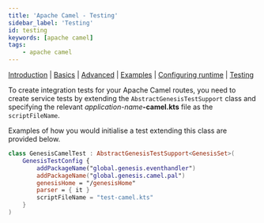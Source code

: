 ```yaml
---
title: 'Apache Camel - Testing'
sidebar_label: 'Testing'
id: testing
keywords: [apache camel]
tags:
    - apache camel
---
```


[Introduction](/server-modules/integration/apache-camel/introduction/)  | [Basics](/server-modules/integration/apache-camel/basics) | [Advanced](/server-modules/integration/apache-camel/advanced) | [Examples](/server-modules/integration/apache-camel/examples) | [Configuring runtime](/server-modules/integration/apache-camel/configuring-runtime) | [Testing](/server-modules/integration/apache-camel/testing)

To create integration tests for your Apache Camel routes, you need to create service tests by extending the `AbstractGenesisTestSupport` class and specifying the relevant _application-name_**-camel.kts** file as the `scriptFileName`.

Examples of how you would initialise a test extending this class are provided below.

```kotlin
class GenesisCamelTest : AbstractGenesisTestSupport<GenesisSet>(
    GenesisTestConfig {
        addPackageName("global.genesis.eventhandler")
        addPackageName("global.genesis.camel.pal")
        genesisHome = "/genesisHome"
        parser = { it }
        scriptFileName = "test-camel.kts"
    }
)
```